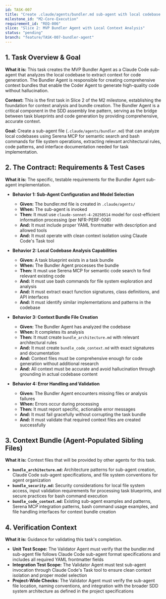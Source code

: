 ```yaml
---
id: TASK-007
title: "Create .claude/agents/bundler.md sub-agent with local codebase analysis capabilities using Serena MCP and bash commands"
milestone_id: "M2-Core-Execution"
requirement_id: "REQ-006"
slice: "Slice 2: MVP Bundler Agent with Local Context Analysis"
status: "pending"
branch: "feature/TASK-007-bundler-agent"
---
```


## 1. Task Overview & Goal

**What it is:** This task creates the MVP Bundler Agent as a Claude Code sub-agent that analyzes the local codebase to extract context for code generation. The Bundler Agent is responsible for creating comprehensive context bundles that enable the Coder Agent to generate high-quality code without hallucination.

**Context:** This is the first task in Slice 2 of the M2 milestone, establishing the foundation for context analysis and bundle creation. The Bundler Agent is a critical component in the SDD assembly line pattern, serving as the bridge between task blueprints and code generation by providing comprehensive, accurate context.

**Goal:** Create a sub-agent file (`.claude/agents/bundler.md`) that can analyze local codebases using Serena MCP for semantic search and bash commands for file system operations, extracting relevant architectural rules, code patterns, and interface documentation needed for task implementation.

## 2. The Contract: Requirements & Test Cases

**What it is:** The specific, testable requirements for the Bundler Agent sub-agent implementation.

* **Behavior 1: Sub-Agent Configuration and Model Selection**
  * **Given:** The bundler.md file is created in `.claude/agents/`
  * **When:** The sub-agent is invoked
  * **Then:** It must use `claude-sonnet-4-20250514` model for cost-efficient information processing (per NFR-PERF-006)
  * **And:** It must include proper YAML frontmatter with description and allowed tools
  * **And:** It must operate with clean context isolation using Claude Code's Task tool

* **Behavior 2: Local Codebase Analysis Capabilities**
  * **Given:** A task blueprint exists in a task bundle
  * **When:** The Bundler Agent processes the bundle
  * **Then:** It must use Serena MCP for semantic code search to find relevant existing code
  * **And:** It must use bash commands for file system exploration and analysis
  * **And:** It must extract exact function signatures, class definitions, and API interfaces
  * **And:** It must identify similar implementations and patterns in the codebase

* **Behavior 3: Context Bundle File Creation**
  * **Given:** The Bundler Agent has analyzed the codebase
  * **When:** It completes its analysis
  * **Then:** It must create `bundle_architecture.md` with relevant architectural rules
  * **And:** It must create `bundle_code_context.md` with exact signatures and documentation
  * **And:** Context files must be comprehensive enough for code generation without additional research
  * **And:** All context must be accurate and avoid hallucination through grounding in actual codebase content

* **Behavior 4: Error Handling and Validation**
  * **Given:** The Bundler Agent encounters missing files or analysis failures
  * **When:** Errors occur during processing
  * **Then:** It must report specific, actionable error messages
  * **And:** It must fail gracefully without corrupting the task bundle
  * **And:** It must validate that required context files are created successfully

## 3. Context Bundle (Agent-Populated Sibling Files)

**What it is:** Context files that will be provided by other agents for this task.

* **`bundle_architecture.md`:** Architecture patterns for sub-agent creation, Claude Code sub-agent specifications, and file system conventions for agent organization
* **`bundle_security.md`:** Security considerations for local file system access, input validation requirements for processing task blueprints, and secure practices for bash command execution
* **`bundle_code_context.md`:** Existing sub-agent examples and patterns, Serena MCP integration patterns, bash command usage examples, and file handling interfaces for context bundle creation

## 4. Verification Context

**What it is:** Guidance for validating this task's completion.

* **Unit Test Scope:** The Validator Agent must verify that the bundler.md sub-agent file follows Claude Code sub-agent format specifications and includes all required YAML frontmatter fields
* **Integration Test Scope:** The Validator Agent must test sub-agent invocation through Claude Code's Task tool to ensure clean context isolation and proper model selection
* **Project-Wide Checks:** The Validator Agent must verify the sub-agent file location, naming conventions, and integration with the broader SDD system architecture as defined in the project specifications